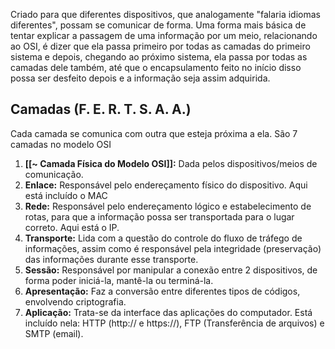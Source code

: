 Criado para que diferentes dispositivos, que analogamente "falaria idiomas diferentes", possam se comunicar de forma.
Uma forma mais básica de tentar explicar a passagem de uma informação por um meio, relacionando ao OSI, é dizer que ela passa primeiro por todas as camadas do primeiro sistema e depois, chegando ao próximo sistema, ela passa por todas as camadas dele também, até que o encapsulamento feito no início disso possa ser desfeito depois e a informação seja assim adquirida.
## Camadas (F. E. R. T. S. A. A.)

Cada camada se comunica com outra que esteja próxima a ela. São 7 camadas no modelo OSI

1. **[[~ Camada Física do Modelo OSI]]:** Dada pelos dispositivos/meios de comunicação.
2. **Enlace:** Responsável pelo endereçamento físico do dispositivo. Aqui está incluído o MAC
3. **Rede:** Responsável pelo endereçamento lógico e estabelecimento de rotas, para que a informação possa ser transportada para o lugar correto. Aqui está o IP.
4. **Transporte:** Lida com a questão do controle do fluxo de tráfego de informações, assim como é responsável pela integridade (preservação) das informações durante esse transporte.
5. **Sessão:** Responsável por manipular a conexão entre 2 dispositivos, de forma poder iniciá-la, mantê-la ou terminá-la.
6. **Apresentação:** Faz a conversão entre diferentes tipos de códigos, envolvendo criptografia. 
7. **Aplicação:** Trata-se da interface das aplicações do computador. Está incluído nela: HTTP (http:// e https://), FTP (Transferência de arquivos) e SMTP (email).